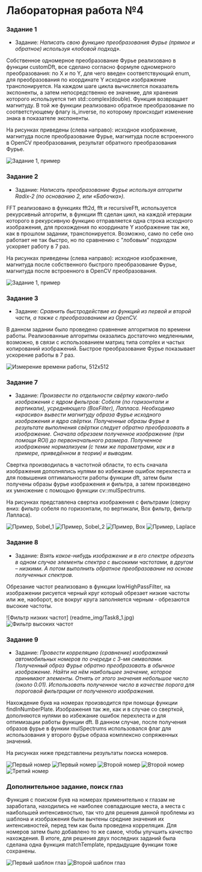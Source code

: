 # Лабораторная работа №4

### Задание 1

- Задание: *Написать свою функцию преобразования Фурье (прямое и обратное) используя «лобовой подход».*

Собственное одномерное преобразование Фурье реализовано в функции customDft, все сделано согласно формуле одномерного преобразования: по X и по Y, для чего введен соответствующий enum, для преобразования по координате Y исходное изображение транспонируется. На каждом шаге цикла вычисляется показатель экспоненты, а затем непосредственно ее значение, для хранения которого используется тип std::complex(double). Функция возвращает магнитуду. В той же функции реализовано обратное преобразование по соответстующему флагу is_inverse, по которому происходит изменение знака в показателе экспоненты.

На рисунках приведены (слева направо): исходное изображение, магнитуда после преобразование Фурье, магнитуда после встроенного в OpenCV преобразования, результат обратного преобразования Фурье.

![Задание 1, пример](readme_img/Task1.jpg)


### Задание 2

- Задание: *Написать преобразование Фурье используя алгоритм Radix-2 (по основанию 2, или «Бабочка»).*

FFT реализовано в функциях fft2d, fft и recursiveFft, используется рекурсивный алгоритм, в функции fft сделан цикл, на каждой итерации которого в рекурсивную функцию отправляется одна строка исходного изображения, для прохождения по координате Y изображение так же, как в прошлом задании, транспонируется. Возможно, само по себе оно работает не так быстро, но по сравнению с "лобовым" подходом ускоряет работу в 7 раз.

На рисунках приведены (слева направо): исходное изображение, магнитуда после собственного быстрого преобразование Фурье, магнитуда после встроенного в OpenCV преобразования.

![Задание 1, пример](readme_img/Task2.jpg)


### Задание 3

- Задание: *Сравнить быстродействие из функций из первой и второй части, а также с преобразованием из OpenCV.*

В данном задании было проведено сравнение алгоритмов по времени работы. Реализованные алгоритмы оказались достаточно медленными, возможно, в связи с использованием матриц типа complex<double> и частых копирований изображений. Быстрое преобразование Фурье показывает ускорение работы в 7 раз.

![Измерение времени работы, 512х512](readme_img/Task3.jpg)


### Задание 7

- Задание: *Произвести по отдельности свёртку какого-либо изображения с ядром фильтров: Собеля (по горизонтали и вертикали), усредняющего (BoxFilter), Лапласа. Необходимо «красиво» вывести магнитуду образа Фурье исходного изображения и ядра свёртки. Полученные образы Фурье в результате выполнения свёртки следует обратно преобразовать в изображение. Сначала обрезаем полученное изображение (при помощи ROI) до первоначального размера. Полученное изображение нормализуем (с теми же параметрами, как и в примере, приведённом в теории) и выводим.*

Свертка производилась в частотной области, то есть сначала изображения дополнялись нулями во избежание ошибок перехлеста и для повышения оптимальности работы функции dft, затем были получены образы фурье изображения и фильтра, а затем произведено их умножение с помощью функции cv::mulSpectrums.

На рисунках представлена свертка изображения с фильтрами (сверху вниз: фильтр собеля по горизонтали, по вертикали, Box фильтр, фильтр Лапласа).

![Пример, Sobel_1](readme_img/Task7_1.jpg)
![Пример, Sobel_2](readme_img/Task7_2.jpg)
![Пример, Box](readme_img/Task7_3.jpg)
![Пример, Laplace](readme_img/Task7_4.jpg)


### Задание 8

- Задание: *Взять какое-нибудь изображение и в его спектре обрезать в одном случае элементы спектра с высокими частотами, в другом – низкими. А потом выполнить обратное преобразование на основе полученных спектров.*

Обрезание частот реализовано в функции lowHighPassFilter, на изображении рисуется черный круг который обрезает низкие частоты или же, наоборот, все вокруг круга заполняется черным - обрезаются высокие частоты.

![Фильтр низких частот] (readme_img/Task8_1.jpg)
![Фильтр высоких частот](readme_img/Task8_2.jpg)


### Задание 9

- Задание: *Провести корреляцию (сравнение) изображений автомобильных номеров по очереди с 3-мя символами. Полученный образ Фурье обратно преобразовать в обычное изображение. Найти на нём наибольшее значение, которое принимают элементы. Отнять от этого значения небольшое число (около 0.01). Использовать полученное число в качестве порога для пороговой фильтрации от полученного изображения.*

Нахождение букв на номерах производится при помощи функции findInNumberPlate. Изображения так же, как и в случае со сверткой, дополняются нулями во избежание ошибок перехлеста и для оптимизации работы функции dft. В данном случае, после получения образов фурье в функии mulSpectrums использовался флаг для использования у второго фурье образа комплексно сопряженных значений.

На рисунках ниже представлены результаты поиска номеров.

![Первый номер](readme_img/Task9_1.jpg)
![Первый номер](readme_img/Task9_11.jpg)
![Второй номер](readme_img/Task9_2.jpg)
![Второй номер](readme_img/Task9_21.jpg)
![Третий номер](readme_img/Task9_3.jpg)


### Дополнительное задание, поиск глаз

Функция с поиском букв на номерах применительно к глазам не заработала, находились не наиболее совпадающие места, а места с наибольшей интенсивностью, так что для решения данной проблемы из шаблона и изображения были вычтены средние значения их интенсивностей, перед тем как была проведена корреляция. Для номеров затем было добавлено то же самое, чтобы улучшить качество нахождения. В итоге, для решения двух последних заданий была сделана одна функция matchTemplate, предыдущие функции тоже сохранены.

![Первый шаблон глаз](readme_img/Additional_1.jpg)
![Второй шаблон глаз](readme_img/Additional_2.jpg)
